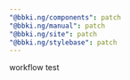 ```yaml
---
"@bbki.ng/components": patch
"@bbki.ng/manual": patch
"@bbki.ng/site": patch
"@bbki.ng/stylebase": patch
---
```


workflow test
